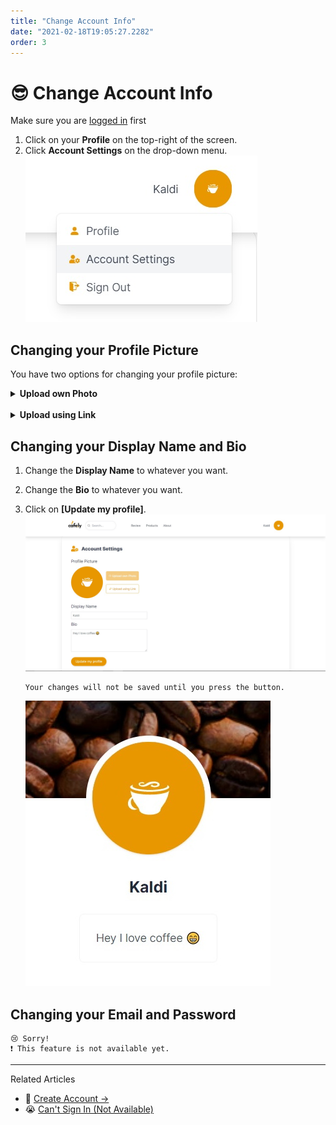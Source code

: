 ```yaml
---
title: "Change Account Info"
date: "2021-02-18T19:05:27.2282"
order: 3
---
```


# 😎 Change Account Info

Make sure you are [logged in](/manual/LoggingIn) first

1. Click on your **Profile** on the top-right of the screen.
2. Click **Account Settings** on the drop-down menu.
   ![ChangingAccountInfo](https://raw.githubusercontent.com/seajayrubynose/cafely-pictures/master/manual_images/changingaccountinfo_0.jpg)

## Changing your Profile Picture

You have two options for changing your profile picture:

<!-- - [Upload own Photo](#upload_own_photo) - you can upload a file from your device and into our database.
- [Upload using Link](#upload_using_link) - you can get an "image" link from the internet and paste it. -->

<details>
   <summary style={{fontSize: "1.3rem"}}><b>Upload own Photo</b></summary>
   
   You can upload a file from your device and into our database.

   <ol>
      <li>Click on <b>[Upload own Photo]</b></li>
      <li>Choose a photo you want from the files on your device.</li>
      <li>Once the photo is uploaded, your profile picture is already updated. No need to press Update my profile.</li>
   </ol>

</details>

<br />

<details>
   <summary style={{fontSize: "1.3rem"}}><b>Upload using Link</b></summary>
   
   You can get an "image" link from the internet and simply paste it on our site!

   <ol>
      <li>Copy an image link from the internet <i>(.jpg, .png, etc.)</i></li>
      <img src="https://raw.githubusercontent.com/seajayrubynose/cafely-pictures/master/manual_images/changingaccountinfo_3.jpg" /> 
      <li>Click on <b>[Upload using Link]</b></li>
      <li>Paste the link you copied and press <b>[Save]</b></li>
      <img src="https://raw.githubusercontent.com/seajayrubynose/cafely-pictures/master/manual_images/changingaccountinfo_4.jpg" />
      <li>Press <b>[Update my profile]</b>, otherwise your changes will not be saved.</li>
      <img src="https://raw.githubusercontent.com/seajayrubynose/cafely-pictures/master/manual_images/changingaccountinfo_5.jpg" />
   </ol>
</details>

<!-- ### <a name="upload_own_photo" style={{textDecoration: "none"}}>Upload own Photo</a> -->

<!-- ### <a name="upload_using_link" style={{textDecoration: "none"}}>Upload using Link</a> -->

## Changing your Display Name and Bio

1.  Change the **Display Name** to whatever you want.
2.  Change the **Bio** to whatever you want.
3.  Click on **[Update my profile]**.
    ![ChangingAccountInfo](https://raw.githubusercontent.com/seajayrubynose/cafely-pictures/master/manual_images/changingaccountinfo_1.jpg)

        Your changes will not be saved until you press the button.

    ![ChangingAccountInfo](https://raw.githubusercontent.com/seajayrubynose/cafely-pictures/master/manual_images/changingaccountinfo_2.jpg)

## Changing your Email and Password

```
😢 Sorry!
❗ This feature is not available yet.
```

---

Related Articles

- 🤩 [Create Account &rarr;](/manual/CreateAccount)
- 😭 [Can't Sign In (Not Available)](/manual/CantSignIn)

